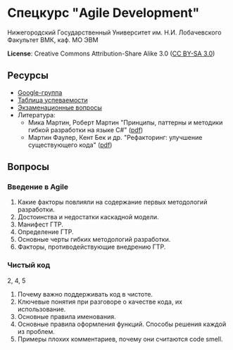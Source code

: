 # Спецкурс "Agile Development"

Нижегородский Государственный Университет им. Н.И. Лобачевского  
Факультет ВМК, каф. МО ЭВМ

**License**: Creative Commons Attribution-Share Alike 3.0 ([CC BY-SA 3.0](http://creativecommons.org/licenses/by-sa/3.0/))

## Ресурсы

 - [Google-группа](<https://groups.google.com/forum/?hl=ru#!forum/agile-development-course>)
 - [Таблица успеваемости](https://docs.google.com/spreadsheet/ccc?key=0AsBBkrQIoSbjdGh5UFhSRVdQZmZhWXJLNjhwV08zU0E&authkey=CNXx0YMC&authkey=CNXx0YMC#gid=7)
 - [Экзаменационные вопросы](https://docs.google.com/spreadsheet/ccc?key=0AsBBkrQIoSbjdDBDS2FTb3B3d3ZlUldJcl9HUmtEaUE&authkey=CKGP8vYB&authkey=CKGP8vYB#gid=0)
 - Литература:
   - Мика Мартин, Роберт Мартин "Принципы, паттерны и методики гибкой разработки на языке C#"
     ([pdf](http://www.books.ru/books/printsipy-patterny-i-metodiki-gibkoi-razrabotki-na-yazyke-c-fail-pdf-864714/?show=1))
   - Мартин Фаулер, Кент Бек и др. "Рефакторинг: улучшение существующего кода"
     ([pdf](http://www.books.ru/books/refaktoring-uluchshenie-sushchestvuyushchego-koda-fail-pdf-552092/?show=1))

## Вопросы

### Введение в Agile

  1. Какие факторы повлияли на содержание первых методологий разработки.
  1. Достоинства и недостатки каскадной модели.
  1. Манифест ГТР.
  1. Определение ГТР.
  1. Основные черты гибких методологий разработки.
  1. Факторы, противодействующие внедрению ГТР.

### Чистый код

2, 4, 5

  1. Почему важно поддерживать код в чистоте.
  2. Ключевые понятия при разговоре о качестве кода, их использование.
  3. Основные правила именования.
  4. Основные правила оформления функций. Способы решения каждой из проблем.
  5. Примеры плохих комментариев, почему они считаются code smell.